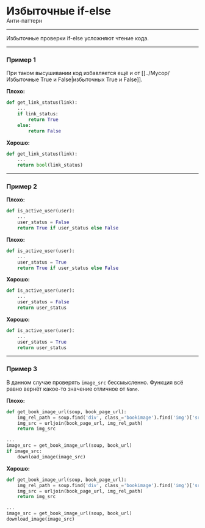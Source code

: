
<div>
    <h1 style="margin: 0;">Избыточные if-else</h1>
    <p style="margin: 0;">Анти-паттерн</p>
</div>

***

Избыточные проверки if-else усложняют чтение кода.

***

### Пример 1

При таком высушивании код избавляется ещё и от [[../Мусор/Избыточные True и False|избыточных True и False]].

**Плохо:**
```python
def get_link_status(link):
    ...
    if link_status:
        return True
    else:
        return False
```
**Хорошо:**
```python
def get_link_status(link):
    ...
    return bool(link_status)
```
***

### Пример 2

**Плохо:**
```python
def is_active_user(user):
    ...
    user_status = False
    return True if user_status else False
```
**Плохо:**
```python
def is_active_user(user):
    ...
    user_status = True
    return True if user_status else False
```
**Хорошо:**
```python
def is_active_user(user):
    ...
    user_status = False
    return user_status
```
**Хорошо:**
```python
def is_active_user(user):
    ...
    user_status = True
    return user_status
```
***

### Пример 3

В данном случае проверять `image_src` беcсмысленно. Функция всё равно вернёт какое-то значение отличное от `None`.

**Плохо:**
```python
def get_book_image_url(soup, book_page_url):
    img_rel_path = soup.find('div', class_='bookimage').find('img')['src']
    img_src = urljoin(book_page_url, img_rel_path)
    return img_src

...
image_src = get_book_image_url(soup, book_url)
if image_src:
    download_image(image_src)
```
**Хорошо:**
```python
def get_book_image_url(soup, book_page_url):
    img_rel_path = soup.find('div', class_='bookimage').find('img')['src']
    img_src = urljoin(book_page_url, img_rel_path)
    return img_src

...
image_src = get_book_image_url(soup, book_url)
download_image(image_src)
```

